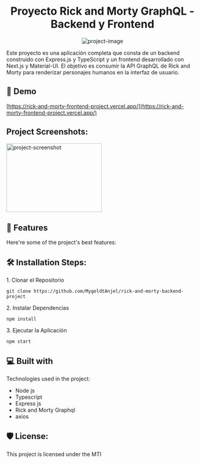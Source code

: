 <h1 align="center" id="title">Proyecto Rick and Morty GraphQL - Backend y Frontend</h1>

<p align="center"><img src="https://drive.google.com/u/0/uc?id=11kEXJhyadNuSphWSgyo9c46JSRHkKs1C&amp;export=download" alt="project-image"></p>

<p id="description">Este proyecto es una aplicación completa que consta de un backend construido con Express.js y TypeScript y un frontend desarrollado con Next.js y Material-UI. El objetivo es consumir la API GraphQL de Rick and Morty para renderizar personajes humanos en la interfaz de usuario.</p>

<h2>🚀 Demo</h2>

[https://rick-and-morty-frontend-project.vercel.app/](https://rick-and-morty-frontend-project.vercel.app/)

<h2>Project Screenshots:</h2>

<img src="https://drive.google.com/u/0/uc?id=15fp5ZIM4hVJjLx8vMVXVBJcNOFxPO6IU&amp;export=download" alt="project-screenshot" width="250" height="180/">

  
  
<h2>🧐 Features</h2>

Here're some of the project's best features:

<h2>🛠️ Installation Steps:</h2>

<p>1. Clonar el Repositorio</p>

```
git clone https://github.com/MygeldtAnjel/rick-and-morty-backend-project
```

<p>2. Instalar Dependencias</p>

```
npm install
```

<p>3. Ejecutar la Aplicación</p>

```
npm start
```

  
  
<h2>💻 Built with</h2>

Technologies used in the project:

*   Node js
*   Typescript
*   Express js
*   Rick and Morty Graphql
*   axios

<h2>🛡️ License:</h2>

This project is licensed under the MTI
